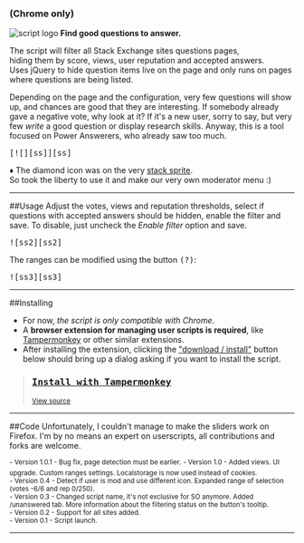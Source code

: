 ### (Chrome only)

![script logo][logo] **Find good questions to answer.**  

The script will filter all Stack Exchange sites questions pages,  
hiding them by score, views, user reputation and accepted answers.  
Uses jQuery to hide question items live on the page and only runs on pages where questions are being listed.

Depending on the page and the configuration, very few questions will show up, and chances are good that they are interesting. If somebody already gave a negative vote, why look at it? If it's a new user, sorry to say, but very few *write* a good question or display research skills. Anyway, this is a tool focused on Power Answerers, who already saw too much.

<kbd>  
[![][ss]][ss]</kbd>

&diams; The diamond icon was on the very [stack sprite][sosp].  
So took the liberty to use it and make our very own moderator menu :)

---
##Usage
Adjust the votes, views and reputation thresholds, select if questions with accepted answers should be hidden, enable the filter and save. To disable, just uncheck the *Enable filter* option and save.

<kbd>  
![ss2][ss2]</kbd>

The ranges can be modified using the button <kbd>(?)</kbd>:

<kbd>  
![ss3][ss3]</kbd>

---
##Installing

 - For now, *the script is only compatible with Chrome*. 
 - A **browser extension for managing user scripts is required**, like [Tampermonkey][TM] or other similar extensions.  
 - After installing the extension, clicking the ["download / install"][DL] button below should bring up a dialog asking if you want to install the script.

> ### [<kbd>Install with Tampermonkey</kbd>][DL]  
> <sub>[View source][source]</sub>

---
##Code
Unfortunately, I couldn't manage to make the sliders work on Firefox. I'm by no means an expert on userscripts, all contributions and forks are welcome.

<sup>- Version 1.0.1 - Bug fix, page detection must be earlier.</sup>
<sup>- Version 1.0 - Added views. UI upgrade. Custom ranges settings. Localstorage is now used instead of cookies.</sup>  
<sup>- Version 0.4 - Detect if user is mod and use different icon. Expanded range of selection (votes -6/6 and rep 0/250).</sup>  
<sup>- Version 0.3 - Changed script name, it's not exclusive for SO anymore. Added /unanswered tab. More information about the filtering status on the button's tooltip.</sup>  
<sup>- Version 0.2 - Support for all sites added.</sup>  
<sup>- Version 0.1 - Script launch.</sup>

---

  [logo]: http://i.stack.imgur.com/L4CwZ.png
  [ss]: http://i.stack.imgur.com/Ax3Wg.png
  [ss2]: http://i.stack.imgur.com/PyCK1.png
  [ss3]: http://i.stack.imgur.com/Gg45w.png
  [sosp]: http://cdn.sstatic.net/img/share-sprite-new.png?v=204b1e0e421b
  [DL]: https://raw.githubusercontent.com/brasofilo/FilterSO/master/FilterSO.user.js "Download / install FilterSO from Gist"
  [source]: https://github.com/brasofilo/FilterSO/blob/master/FilterSO.user.js "View FilterSO source code"
  [TM]: https://chrome.google.com/webstore/detail/tampermonkey/dhdgffkkebhmkfjojejmpbldmpobfkfo "Chrome Web Store: Tampermonkey"
